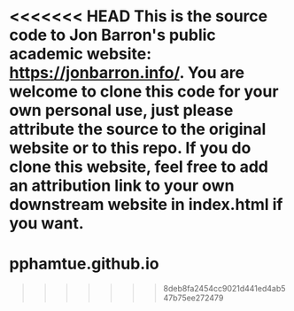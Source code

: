 <<<<<<< HEAD
This is the source code to Jon Barron's public academic website: https://jonbarron.info/. You are welcome to clone this code for your own personal use, just please attribute the source to the original website or to this repo. If you do clone this website, feel free to add an attribution link to your own downstream website in index.html if you want.
=======
# pphamtue.github.io
>>>>>>> 8deb8fa2454cc9021d441ed4ab547b75ee272479
